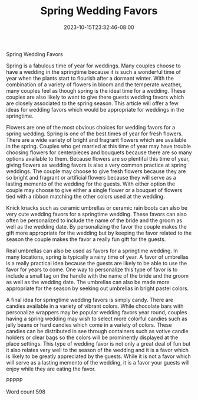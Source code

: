 ﻿---
title: "Spring Wedding Favors"
date: 2023-10-15T23:32:46-08:00
description: "Wedding Favors txt Tips for Web Success"
featured_image: "/images/Wedding Favors txt.jpg"
tags: ["Wedding Favors txt"]
---

Spring Wedding Favors

Spring is a fabulous time of year for weddings. Many couples choose to have a wedding in the springtime because it is such a wonderful time of year when the plants start to flourish after a dormant winter. With the combination of a variety of flowers in bloom and the temperate weather, many couples feel as though spring is the ideal time for a wedding. These couples are also likely to want to give there guests wedding favors which are closely associated to the spring season. This article will offer a few ideas for wedding favors which would be appropriate for weddings in the springtime.

Flowers are one of the most obvious choices for wedding favors for a spring wedding. Spring is one of the best times of year for fresh flowers. There are a wide variety of bright and fragrant flowers which are available in the spring. Couples who get married at this time of year may have trouble choosing flowers for centerpieces and bouquets because there are so many options available to them. Because flowers are so plentiful this time of year, giving flowers as wedding favors is also a very common practice at spring weddings. The couple may choose to give fresh flowers because they are so bright and fragrant or artificial flowers because they will serve as a lasting memento of the wedding for the guests. With either option the couple may choose to give either a single flower or a bouquet of flowers tied with a ribbon matching the other colors used at the wedding.

Knick knacks such as ceramic umbrellas or ceramic rain boots can also be very cute wedding favors for a springtime wedding. These favors can also often be personalized to include the name of the bride and the groom as well as the wedding date. By personalizing the favor the couple makes the gift more appropriate for the wedding but by keeping the favor related to the season the couple makes the favor a really fun gift for the guests.

Real umbrellas can also be used as favors for a springtime wedding. In many locations, spring is typically a rainy time of year. A favor of umbrellas is a really practical idea because the guests are likely to be able to use the favor for years to come. One way to personalize this type of favor is to include a small tag on the handle with the name of the bride and the groom as well as the wedding date. The umbrellas can also be made more appropriate for the season by seeking out umbrellas in bright pastel colors.

A final idea for springtime wedding favors is simply candy. There are candies available in a variety of vibrant colors. While chocolate bars with personalize wrappers may be popular wedding favors year round, couples having a spring wedding may wish to select more colorful candies such as jelly beans or hard candies which come in a variety of colors. These candies can be distributed in see through containers such as votive candle holders or clear bags so the colors will be prominently displayed at the place settings. This type of wedding favor is not only a great deal of fun but it also relates very well to the season of the wedding and it is a favor which is likely to be greatly appreciated by the guests. While it is not a favor which will serve as a lasting memento of the wedding, it is a favor your guests will enjoy while they are eating the favor. 

PPPPP

Word count 598


